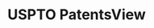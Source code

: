 ---
bigquery: https://console.cloud.google.com/bigquery?p=patents-public-data&d=patentsview&page=dataset
citation: Attribution should be given to PatentsView for use, distribution, or derivative
  works.
code: https://github.com/CSSIP-AIR/PatentsView-Code-Snippets/
contributors: USPTO
cost: None
description: 'PatentsView includes US patent data including raw data (summaries, applications,
  pregrant applications), disambugations of inventors and assignees, and inventor
  gender estimates.  Also foreign priority data, # of figures and sheets, and government
  interest statements.'
documentation: https://patentsview.org/query/builder-faqs
last_edit: 04/05/2022, 15:28:41
location: https://patentsview.org/
maintained_by: USPTO
record_creation_timestamp: 12/2/2020 17:20:46
schema_fields:
- subgroup_id
- organization
- classification_level
- organization_id
- num
- exemplary
- ipc_class
- disamb_inventor_id_20180528
- level_two
- applicant_type
- subclass
- male_flag
- disamb_assignee_id_20191008
- type
- term_disclaimer
- number
- state_fips
- action_date
- field_id
- _102_date
- withdrawn
- latin_name
- disamb_assignee_id_20191231
- doctype
- text
- city
- term_grant
- disamb_assignee_id_20190312
- disamb_inventor_id_20171226
- disamb_inventor_id_20190312
- term_extension
- latitude
- country_transformed
- disamb_assignee_id_20200630
- section_id
- f371_date
- rel_id
- subcategory_id
- attribution_status
- citation_id
- country
- date
- disamb_inventor_id_20200331
- status
- category_id
- level_three
- disclaimer_date
- length
- name_first
- dependent
- lapse_of_patent
- designation
- group
- classification_data_source
- rawassignee_id
- num_sheets
- state
- deceased
- disamb_inventor_id_20170307
- variety
- classification_value
- main_group
- assignee_id
- reldocno
- doc_type
- disamb_inventor_id_20181127
- group_id
- disamb_inventor_id_20190820
- disamb_inventor_id_20170808
- disamb_assignee_id_20190820
- disamb_inventor_id_20200630
- level_one
- disamb_assignee_id_20181127
- rule_47
- disamb_inventor_id_20191008
- subsection_id
- subgroup
- subclass_id
- _371_date
- kind
- disamb_assignee_id_20200331
- county_fips
- uuid
- sequence
- abstract
- disamb_inventor_id_20201229
- location_id
- county
- application_id
- num_figures
- relkind
- id
- inventor_id
- male
- lawyer_id
- title
- gi_statement
- contract_award_number
- filename
- disamb_assignee_id_20200929
- ipc_version_indicator
- name_last
- series_code
- lname
- category
- rawinventor_id
- field_title
- publication_number
- disamb_inventor_id_20191231
- f102_date
- disamb_inventor_id_20171003
- sector_title
- name
- section
- latlong
- longitude
- disamb_inventor_id_20200929
- classification_status
- patent_id
- rawlocation_id
- role
- symbol_position
- mainclass_id
- fname
- num_claims
shortname: patentsview
tags:
- disambiguation
- United States
- gender
terms_of_use: Creative Commons Attribution 4.0 International License.
timeframe: 1963-1999
title: USPTO PatentsView
uuid: cf1780b1-e265-4e49-8d1d-83b9cfe0fd9a
---